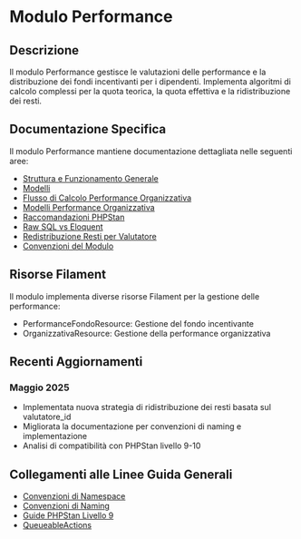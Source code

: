 # Modulo Performance

## Descrizione

Il modulo Performance gestisce le valutazioni delle performance e la distribuzione dei fondi incentivanti per i dipendenti. Implementa algoritmi di calcolo complessi per la quota teorica, la quota effettiva e la ridistribuzione dei resti.

## Documentazione Specifica

Il modulo Performance mantiene documentazione dettagliata nelle seguenti aree:

- [Struttura e Funzionamento Generale](/var/www/html/_bases/base_ptvx_fila3_mono/laravel/Modules/Performance/docs/readme.md)
- [Modelli](/var/www/html/_bases/base_ptvx_fila3_mono/laravel/Modules/Performance/docs/models.md)
- [Flusso di Calcolo Performance Organizzativa](/var/www/html/_bases/base_ptvx_fila3_mono/laravel/Modules/Performance/docs/organizzativa-flow.md)
- [Modelli Performance Organizzativa](/var/www/html/_bases/base_ptvx_fila3_mono/laravel/Modules/Performance/docs/organizzativa-models.md)
- [Raccomandazioni PHPStan](/var/www/html/_bases/base_ptvx_fila3_mono/laravel/Modules/Performance/docs/organizzativa-phpstan-recommendations.md)
- [Raw SQL vs Eloquent](/var/www/html/_bases/base_ptvx_fila3_mono/laravel/Modules/Performance/docs/raw-vs-eloquent.md)
- [Redistribuzione Resti per Valutatore](/var/www/html/_bases/base_ptvx_fila3_mono/laravel/Modules/Performance/docs/redistribuire-resti-per-valutatore.md)
- [Convenzioni del Modulo](/var/www/html/_bases/base_ptvx_fila3_mono/laravel/Modules/Performance/docs/convenzioni-modulo.md)

## Risorse Filament

Il modulo implementa diverse risorse Filament per la gestione delle performance:

- PerformanceFondoResource: Gestione del fondo incentivante
- OrganizzativaResource: Gestione della performance organizzativa

## Recenti Aggiornamenti

### Maggio 2025
- Implementata nuova strategia di ridistribuzione dei resti basata sul valutatore_id
- Migliorata la documentazione per convenzioni di naming e implementazione
- Analisi di compatibilità con PHPStan livello 9-10

## Collegamenti alle Linee Guida Generali

- [Convenzioni di Namespace](/var/www/html/_bases/base_ptvx_fila3_mono/laravel/Modules/Xot/docs/NAMESPACE-CONVENTIONS.md)
- [Convenzioni di Naming](/var/www/html/_bases/base_ptvx_fila3_mono/laravel/Modules/Xot/docs/NAMING-CONVENTIONS.md)
- [Guide PHPStan Livello 9](/var/www/html/_bases/base_ptvx_fila3_mono/laravel/Modules/Xot/docs/PHPSTAN-LEVEL9-GUIDE.md)
- [QueueableActions](/var/www/html/_bases/base_ptvx_fila3_mono/laravel/Modules/Xot/docs/queueable-actions.md)